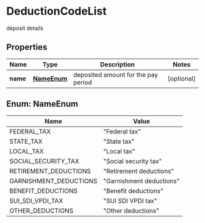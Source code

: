 

# DeductionCodeList

deposit details
## Properties

Name | Type | Description | Notes
------------ | ------------- | ------------- | -------------
**name** | [**NameEnum**](#NameEnum) | deposited amount for the pay period |  [optional]



## Enum: NameEnum

Name | Value
---- | -----
FEDERAL_TAX | &quot;Federal tax&quot;
STATE_TAX | &quot;State tax&quot;
LOCAL_TAX | &quot;Local tax&quot;
SOCIAL_SECURITY_TAX | &quot;Social security tax&quot;
RETIREMENT_DEDUCTIONS | &quot;Retirement deductions&quot;
GARNISHMENT_DEDUCTIONS | &quot;Garnishment deductions&quot;
BENEFIT_DEDUCTIONS | &quot;Benefit deductions&quot;
SUI_SDI_VPDI_TAX | &quot;SUI SDI VPDI tax&quot;
OTHER_DEDUCTIONS | &quot;Other deductions&quot;



